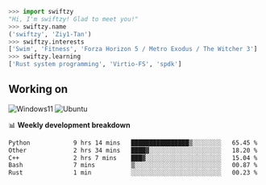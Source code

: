 ```python
>>> import swiftzy
"Hi, I'm swiftzy! Glad to meet you!"
>>> swiftzy.name
('swiftzy', 'Ziy1-Tan')
>>> swiftzy.interests
['Swim', 'Fitness', 'Forza Horizon 5 / Metro Exodus / The Witcher 3']
>>> swiftzy.learning
['Rust system programming', 'Virtio-FS', 'spdk']
```

## Working on

![Windows11](https://img.shields.io/badge/Windows%2011-00adef?style=flat-square&logo=windows&logoColor=ffffff)
![Ubuntu](https://img.shields.io/badge/Ubuntu%20(WSL)-dd4814?style=flat-square&logo=ubuntu&logoColor=ffffff)

📊 **Weekly development breakdown**
<!--START_SECTION:waka-->

```txt
Python            9 hrs 14 mins   ████████████████▒░░░░░░░░   65.45 %
Other             2 hrs 34 mins   ████▓░░░░░░░░░░░░░░░░░░░░   18.20 %
C++               2 hrs 7 mins    ███▓░░░░░░░░░░░░░░░░░░░░░   15.04 %
Bash              7 mins          ▒░░░░░░░░░░░░░░░░░░░░░░░░   00.87 %
Rust              1 min           ░░░░░░░░░░░░░░░░░░░░░░░░░   00.23 %
```

<!--END_SECTION:waka-->
